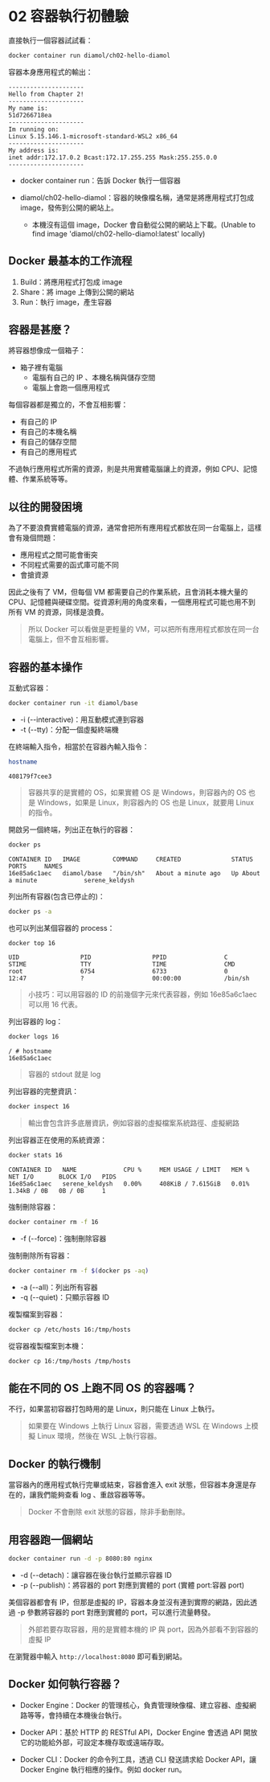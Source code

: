 # 02 容器執行初體驗

直接執行一個容器試試看：
```bash
docker container run diamol/ch02-hello-diamol
```
容器本身應用程式的輸出：
```text
---------------------
Hello from Chapter 2!
---------------------
My name is:
51d7266718ea
---------------------
Im running on:
Linux 5.15.146.1-microsoft-standard-WSL2 x86_64
---------------------
My address is:
inet addr:172.17.0.2 Bcast:172.17.255.255 Mask:255.255.0.0
---------------------
```

* docker container run：告訴 Docker 執行一個容器

* diamol/ch02-hello-diamol：容器的映像檔名稱，通常是將應用程式打包成 image，發佈到公開的網站上。
  * 本機沒有這個 image，Docker 會自動從公開的網站上下載。(Unable to find image 'diamol/ch02-hello-diamol:latest' locally)

## Docker 最基本的工作流程

1. Build：將應用程式打包成 image
2. Share：將 image 上傳到公開的網站
3. Run：執行 image，產生容器

## 容器是甚麼？

將容器想像成一個箱子：
  * 箱子裡有電腦
    * 電腦有自己的 IP 、本機名稱與儲存空間
    * 電腦上會跑一個應用程式

每個容器都是獨立的，不會互相影響：
  * 有自己的 IP
  * 有自己的本機名稱
  * 有自己的儲存空間
  * 有自己的應用程式

不過執行應用程式所需的資源，則是共用實體電腦讓上的資源，例如 CPU、記憶體、作業系統等等。

## 以往的開發困境

為了不要浪費實體電腦的資源，通常會把所有應用程式都放在同一台電腦上，這樣會有幾個問題：
  * 應用程式之間可能會衝突
  * 不同程式需要的函式庫可能不同
  * 會搶資源

因此之後有了 VM，但每個 VM 都需要自己的作業系統，且會消耗本機大量的CPU、記憶體與硬碟空間。從資源利用的角度來看，一個應用程式可能也用不到所有 VM 的資源，同樣是浪費。

> 所以 Docker 可以看做是更輕量的 VM，可以把所有應用程式都放在同一台電腦上，但不會互相影響。

## 容器的基本操作

互動式容器：
```bash
docker container run -it diamol/base
```
* -i (--interactive)：用互動模式連到容器
* -t (--tty)：分配一個虛擬終端機

在終端輸入指令，相當於在容器內輸入指令：
```bash
hostname
```
```text
408179f7cee3
```
> 容器共享的是實體的 OS，如果實體 OS 是 Windows，則容器內的 OS 也是 Windows，如果是 Linux，則容器內的 OS 也是 Linux，就要用 Linux 的指令。

開啟另一個終端，列出正在執行的容器：
```bash
docker ps
```
```text
CONTAINER ID   IMAGE         COMMAND     CREATED              STATUS              PORTS     NAMES
16e85a6c1aec   diamol/base   "/bin/sh"   About a minute ago   Up About a minute             serene_keldysh
```

列出所有容器(包含已停止的)：
```bash
docker ps -a
```

也可以列出某個容器的 process：
```bash
docker top 16
```
```text
UID                 PID                 PPID                C                   STIME               TTY                 TIME                CMD
root                6754                6733                0                   12:47               ?                   00:00:00            /bin/sh
```
> 小技巧：可以用容器的 ID 的前幾個字元來代表容器，例如 16e85a6c1aec 可以用 16 代表。

列出容器的 log：
```bash
docker logs 16
```
```text
/ # hostname
16e85a6c1aec
```
> 容器的 stdout 就是 log

列出容器的完整資訊：
```bash
docker inspect 16
```
> 輸出會包含許多底層資訊，例如容器的虛擬檔案系統路徑、虛擬網路

列出容器正在使用的系統資源：
```bash
docker stats 16
```
```text
CONTAINER ID   NAME             CPU %     MEM USAGE / LIMIT   MEM %     NET I/O       BLOCK I/O   PIDS
16e85a6c1aec   serene_keldysh   0.00%     408KiB / 7.615GiB   0.01%     1.34kB / 0B   0B / 0B     1
```

強制刪除容器：
```bash
docker container rm -f 16
```
* -f (--force)：強制刪除容器

強制刪除所有容器：
```bash
docker container rm -f $(docker ps -aq)
```
* -a (--all)：列出所有容器
* -q (--quiet)：只顯示容器 ID

複製檔案到容器：
```bash
docker cp /etc/hosts 16:/tmp/hosts
```

從容器複製檔案到本機：
```bash
docker cp 16:/tmp/hosts /tmp/hosts
```

## 能在不同的 OS 上跑不同 OS 的容器嗎？

不行，如果當初容器打包時用的是 Linux，則只能在 Linux 上執行。

> 如果要在 Windows 上執行 Linux 容器，需要透過 WSL 在 Windows 上模擬 Linux 環境，然後在 WSL 上執行容器。

## Docker 的執行機制

當容器內的應用程式執行完畢或結束，容器會進入 exit 狀態，但容器本身還是存在的，讓我們能夠查看 log 、重啟容器等等。

> Docker 不會刪除 exit 狀態的容器，除非手動刪除。

## 用容器跑一個網站

```bash
docker container run -d -p 8080:80 nginx
```
* -d (--detach)：讓容器在後台執行並顯示容器 ID
* -p (--publish)：將容器的 port 對應到實體的 port (實體 port:容器 port)

美個容器都會有 IP，但那是虛擬的 IP，容器本身並沒有連到實際的網路，因此透過 -p 參數將容器的 port 對應到實體的 port，可以進行流量轉發。
> 外部若要存取容器，用的是實體本機的 IP 與 port，因為外部看不到容器的虛擬 IP

在瀏覽器中輸入 `http://localhost:8080` 即可看到網站。

## Docker 如何執行容器？

* Docker Engine：Docker 的管理核心，負責管理映像檔、建立容器、虛擬網路等等，會持續在本機後台執行。

* Docker API：基於 HTTP 的 RESTful API，Docker Engine 會透過 API 開放它的功能給外部，可設定本機存取或遠端存取。

* Docker CLI：Docker 的命令列工具，透過 CLI 發送請求給 Docker API，讓 Docker Engine 執行相應的操作。例如 docker run。

